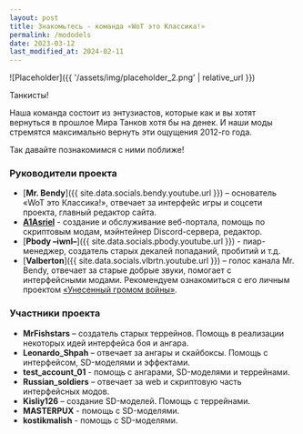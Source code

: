 ```yaml
---
layout: post
title: Знакомьтесь - команда «WoT это Классика!»
permalink: /mododels
date: 2023-03-12
last_modified_at: 2024-02-11
---
```


![Placeholder]({{ '/assets/img/placeholder_2.png' | relative_url }})

Танкисты!

Наша команда состоит из энтузиастов, которые как и вы хотят вернуться в прошлое Мира Танков хотя бы на денек. И наши моды стремятся максимально вернуть эти ощущения 2012-го года.

Так давайте познакомимся с ними поближе!

### Руководители проекта

- [**Mr. Bendy**]({{ site.data.socials.bendy.youtube.url }}) – основатель «WoT это Классика!», отвечает за интерфейс игры и соцсети проекта, главный редактор сайта.
- [**A1Asriel**](https://a1asriel.github.io/about) - создание и обслуживание веб-портала, помощь по скриптовым модам, мэйнтейнер Discord-сервера, редактор.
- [**Pbody –iwnl–**]({{ site.data.socials.pbody.youtube.url }}) - пиар-менеджер, создатель старых декалей попаданий, пробитий и т.д.
- [**Valberton**]({{ site.data.socials.vlbrtn.youtube.url }}) – голос канала Mr. Bendy, отвечает за старые добрые звуки, помогает с интерфейсными модами. 
Рекомендуем ознакомиться с его личным проектом [«Унесенный громом войны»](https://kr.cm/f/t/62100/).

### Участники проекта

- **MrFishstars** – создатель старых террейнов. Помощь в реализации некоторых идей интерфейса боя и ангара.
- **Leonardo_Shpah** – отвечает за ангары и скайбоксы. Помощь с интерфейсом, SD-моделями и эффектами.
- **test_account_01** - помощь с ангарами, SD-моделями и террейнами.
- **Russian_soldiers** – отвечает за web и скриптовую часть интерфейсных модов.
- **Kisliy126** – создание SD-моделей. Помощь с террейнами.
- **MASTERPUX** - помощь с SD-моделями.
- **kostikmalish** - помощь с SD-моделями.
